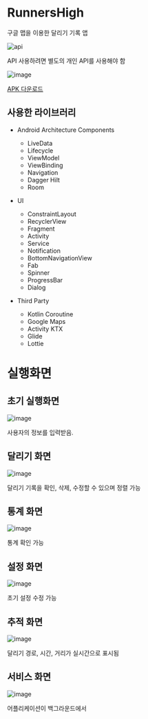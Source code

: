 # RunnersHigh

구글 맵을 이용한 달리기 기록 앱

![api](https://user-images.githubusercontent.com/50766393/127772947-fd9020f3-7781-4d00-baba-f3f0d655b7c2.png)

API 사용하려면 별도의 개인 API를 사용해야 함

![image](https://user-images.githubusercontent.com/50766393/127772896-294acd3d-42dc-479c-8761-14c27a63e7f2.png)

[APK 다운로드](https://github.com/HanYeop/RunnersHigh/files/6912758/RunnersHigh.zip)

## 사용한 라이브러리
* Android Architecture Components
  * LiveData
  * Lifecycle
  * ViewModel
  * ViewBinding
  * Navigation
  * Dagger Hilt
  * Room

* UI
  * ConstraintLayout
  * RecyclerView
  * Fragment
  * Activity
  * Service
  * Notification
  * BottomNavigationView
  * Fab
  * Spinner
  * ProgressBar
  * Dialog

* Third Party
  * Kotlin Coroutine
  * Google Maps
  * Activity KTX
  * Glide
  * Lottie

# 실행화면

## 초기 실행화면
![image](https://user-images.githubusercontent.com/50766393/127773128-3d35e46f-3dc7-46d5-bb47-9259185134ec.png)

사용자의 정보를 입력받음. 

## 달리기 화면

![image](https://user-images.githubusercontent.com/50766393/127773171-ac49cc8e-711e-4061-8909-a464db35a3ed.png)

달리기 기록을 확인, 삭제, 수정할 수 있으며 정렬 가능

## 통계 화면

![image](https://user-images.githubusercontent.com/50766393/127773197-b49ee373-2b35-4d05-ace0-8e31e26712b2.png)

통계 확인 가능

## 설정 화면

![image](https://user-images.githubusercontent.com/50766393/127773218-1ad593a7-3777-4e54-abf1-b50fcad15a0e.png)

초기 설정 수정 가능

## 추적 화면

![image](https://user-images.githubusercontent.com/50766393/127773236-c29d0cc7-0469-42f7-9790-3d472bf685aa.png)

달리기 경로, 시간, 거리가 실시간으로 표시됨

## 서비스 화면

![image](https://user-images.githubusercontent.com/50766393/127773258-3f090ff7-a5d3-4483-b611-69553e6e7ad0.png)

어플리케이션이 백그라운드에서 



